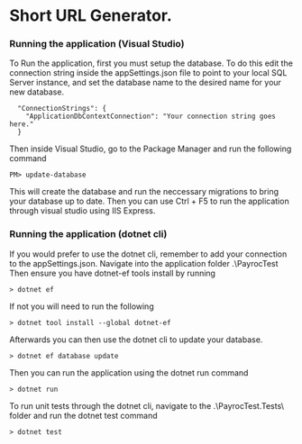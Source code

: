 # Short URL Generator.

### Running the application (Visual Studio)

To Run the application, first you must setup the database.
To do this edit the connection string inside the appSettings.json file to point to your local SQL Server instance, and set the database name to the desired name for your new database.

```
  "ConnectionStrings": {
    "ApplicationDbContextConnection": "Your connection string goes here."
  }
```

Then inside Visual Studio, go to the Package Manager and run the following command

```
PM> update-database
```
This will create the database and run the neccessary migrations to bring your database up to date.
Then you can use Ctrl + F5 to run the application through visual studio using IIS Express.

### Running the application (dotnet cli)

If you would prefer to use the dotnet cli, remember to add your connection to the appSettings.json.
Navigate into the application folder .\PayrocTest\
Then ensure you have dotnet-ef tools install by running 

```
> dotnet ef
```

If not you will need to run the following

```
> dotnet tool install --global dotnet-ef
```

Afterwards you can then use the dotnet cli to update your database.

```
> dotnet ef database update
```

Then you can run the application using the dotnet run command

```
> dotnet run
```

To run unit tests through the dotnet cli, navigate to the .\PayrocTest.Tests\ folder and run the dotnet test command

```
> dotnet test
```
